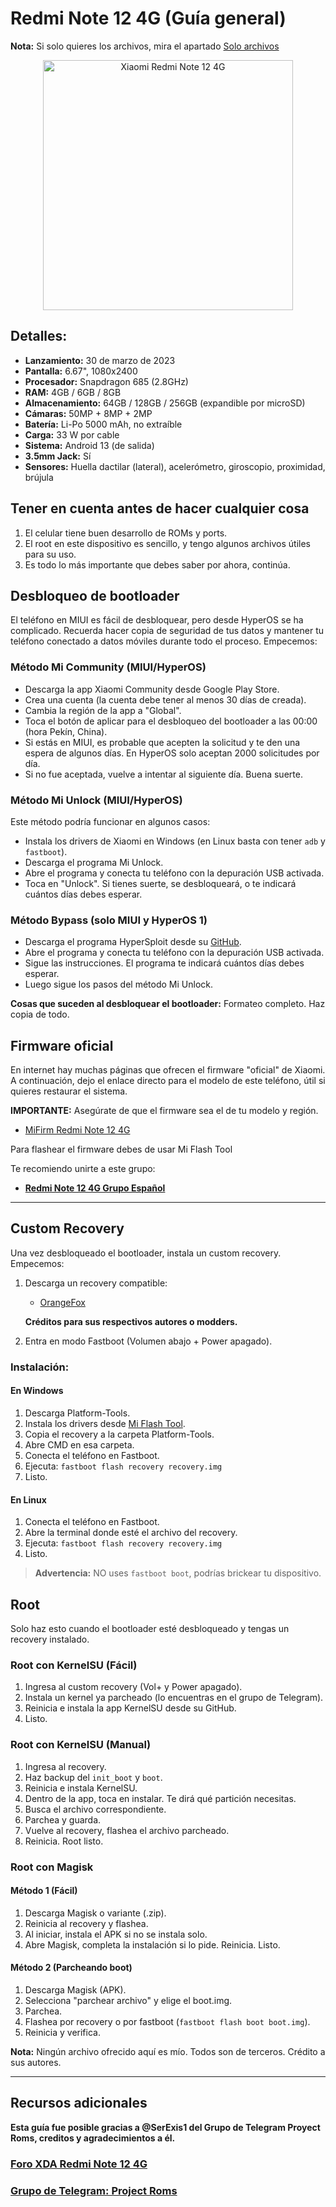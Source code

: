 # Redmi Note 12 4G (Guía general)

**Nota:** Si solo quieres los archivos, mira el apartado [Solo archivos](https://github.com/Andreslan327/LanDroid/blob/main/Dispositivos/Xiaomi/Redmi%20Note%2012%204G/Solo%20archivos%20Redmi%20Note%2012%20Pro.md)

<p align="center">
  <img src="https://fdn2.gsmarena.com/vv/pics/xiaomi/redmi-note-12-4g-1.jpg" alt="Xiaomi Redmi Note 12 4G" width="400"/>
</p>

## Detalles:

* **Lanzamiento:** 30 de marzo de 2023
* **Pantalla:** 6.67", 1080x2400
* **Procesador:** Snapdragon 685 (2.8GHz)
* **RAM:** 4GB / 6GB / 8GB
* **Almacenamiento:** 64GB / 128GB / 256GB (expandible por microSD)
* **Cámaras:** 50MP + 8MP + 2MP
* **Batería:** Li-Po 5000 mAh, no extraíble
* **Carga:** 33 W por cable
* **Sistema:** Android 13 (de salida)
* **3.5mm Jack:** Sí
* **Sensores:** Huella dactilar (lateral), acelerómetro, giroscopio, proximidad, brújula

## Tener en cuenta antes de hacer cualquier cosa

1. El celular tiene buen desarrollo de ROMs y ports.
2. El root en este dispositivo es sencillo, y tengo algunos archivos útiles para su uso.
3. Es todo lo más importante que debes saber por ahora, continúa.

## Desbloqueo de bootloader

El teléfono en MIUI es fácil de desbloquear, pero desde HyperOS se ha complicado. Recuerda hacer copia de seguridad de tus datos y mantener tu teléfono conectado a datos móviles durante todo el proceso. Empecemos:

### Método Mi Community (MIUI/HyperOS)

* Descarga la app Xiaomi Community desde Google Play Store.
* Crea una cuenta (la cuenta debe tener al menos 30 días de creada).
* Cambia la región de la app a "Global".
* Toca el botón de aplicar para el desbloqueo del bootloader a las 00:00 (hora Pekín, China).
* Si estás en MIUI, es probable que acepten la solicitud y te den una espera de algunos días. En HyperOS solo aceptan 2000 solicitudes por día.
* Si no fue aceptada, vuelve a intentar al siguiente día. Buena suerte.

### Método Mi Unlock (MIUI/HyperOS)

Este método podría funcionar en algunos casos:

* Instala los drivers de Xiaomi en Windows (en Linux basta con tener `adb` y `fastboot`).
* Descarga el programa Mi Unlock.
* Abre el programa y conecta tu teléfono con la depuración USB activada.
* Toca en "Unlock". Si tienes suerte, se desbloqueará, o te indicará cuántos días debes esperar.

### Método Bypass (solo MIUI y HyperOS 1)

* Descarga el programa HyperSploit desde su [GitHub](https://github.com/TheAirBlow/HyperSploit).
* Abre el programa y conecta tu teléfono con la depuración USB activada.
* Sigue las instrucciones. El programa te indicará cuántos días debes esperar.
* Luego sigue los pasos del método Mi Unlock.

**Cosas que suceden al desbloquear el bootloader:** Formateo completo. Haz copia de todo.

## Firmware oficial

En internet hay muchas páginas que ofrecen el firmware "oficial" de Xiaomi. A continuación, dejo el enlace directo para el modelo de este teléfono, útil si quieres restaurar el sistema.

**IMPORTANTE:** Asegúrate de que el firmware sea el de tu modelo y región.

* [MiFirm Redmi Note 12 4G](https://mifirm.net/model/tapas.ttt#global)

Para flashear el firmware debes de usar Mi Flash Tool

Te recomiendo unirte a este grupo:

* **[Redmi Note 12 4G Grupo Español](https://t.me/RedmiNote124GNFC)**

---

## Custom Recovery

Una vez desbloqueado el bootloader, instala un custom recovery. Empecemos:

1. Descarga un recovery compatible:

   * [OrangeFox](https://orangefox.download/device/65a5a3287ac2a93129dc9543)

   **Créditos para sus respectivos autores o modders.**

2. Entra en modo Fastboot (Volumen abajo + Power apagado).

### Instalación:

#### En Windows

1. Descarga Platform-Tools.
2. Instala los drivers desde [Mi Flash Tool](https://xiaomiflashtool.com/download/xiaomi-flash-tool-20220507).
3. Copia el recovery a la carpeta Platform-Tools.
4. Abre CMD en esa carpeta.
5. Conecta el teléfono en Fastboot.
6. Ejecuta: `fastboot flash recovery recovery.img`
7. Listo.

#### En Linux

1. Conecta el teléfono en Fastboot.
2. Abre la terminal donde esté el archivo del recovery.
3. Ejecuta: `fastboot flash recovery recovery.img`
4. Listo.

> **Advertencia:** NO uses `fastboot boot`, podrías brickear tu dispositivo.

## Root

Solo haz esto cuando el bootloader esté desbloqueado y tengas un recovery instalado.

### Root con KernelSU (Fácil)

1. Ingresa al custom recovery (Vol+ y Power apagado).
2. Instala un kernel ya parcheado (lo encuentras en el grupo de Telegram).
3. Reinicia e instala la app KernelSU desde su GitHub.
4. Listo.

### Root con KernelSU (Manual)

1. Ingresa al recovery.
2. Haz backup del `init_boot` y `boot`.
3. Reinicia e instala KernelSU.
4. Dentro de la app, toca en instalar. Te dirá qué partición necesitas.
5. Busca el archivo correspondiente.
6. Parchea y guarda.
7. Vuelve al recovery, flashea el archivo parcheado.
8. Reinicia. Root listo.

### Root con Magisk

#### Método 1 (Fácil)

1. Descarga Magisk o variante (.zip).
2. Reinicia al recovery y flashea.
3. Al iniciar, instala el APK si no se instala solo.
4. Abre Magisk, completa la instalación si lo pide. Reinicia. Listo.

#### Método 2 (Parcheando boot)

1. Descarga Magisk (APK).
2. Selecciona "parchear archivo" y elige el boot.img.
3. Parchea.
4. Flashea por recovery o por fastboot (`fastboot flash boot boot.img`).
5. Reinicia y verifica.

**Nota:** Ningún archivo ofrecido aquí es mío. Todos son de terceros. Crédito a sus autores.

---

## Recursos adicionales

**Esta guía fue posible gracias a @SerExis1 del Grupo de Telegram Proyect Roms, creditos y agradecimientos a él.**

### [Foro XDA Redmi Note 12 4G](https://xdaforums.com/f/redmi-note-12-4g.12753/)
### [Grupo de Telegram: Project Roms](https://t.me/projectroms)
